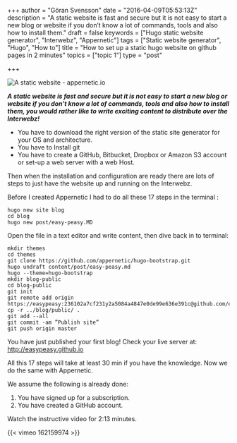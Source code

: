 +++
author = "Göran Svensson"
date = "2016-04-09T05:53:13Z"
description = "A static website is fast and secure but it is not easy to start a new blog or website if you don’t know a lot of commands, tools and also how to install them."
draft = false
keywords = ["Hugo static website generator", "Interwebz", "Appernetic"]
tags = ["Static website generator", "Hugo", "How to"]
title = "How to set up a static hugo website on github pages in 2 minutes"
topics = ["topic 1"]
type = "post"

+++
![A static website - appernetic.io][1]

***A static website is fast and secure but it is not easy to start a new blog or website if you don't know a lot of commands, tools and also how to install them, you would rather​ like to write exciting content to distribute over the Interwebz!***
 
 - You have to download the right version of the static site generator for your OS and architecture.
 - You have to Install git
 - You have to create a GitHub, Bitbucket, Dropbox or Amazon S3 account or set-up a web server with a web Host.

Then when the installation and configuration are ready there are lots of steps to just have the website up and running on the Interwebz.

Before I created Appernetic I had to do all these 17 steps in the terminal :

 
    hugo new site blog 
    cd blog
    hugo new post/easy-peasy.MD
 
   
Open the file in a text editor and  write content, then dive back in to terminal:

    mkdir themes 
    cd themes 
    git clone https://github.com/appernetic/hugo-bootstrap.git
    hugo undraft content/post/easy-peasy.md
    hugo --theme=hugo-bootstrap
    mkdir blog-public
    cd blog-public
    git init
    git remote add origin https://easypeasy:236102a7cf231y2a5084a4847e0de99e636e391c@github.com/easypeasy
    cp -r ../blog/public/ .
    git add --all
    git commit -am ”Publish site”
    git push origin master


You have just published your first blog! Check your live server at: http://easypeasy.github.io

All this 17 steps will take at least 30 min if you have the knowledge. Now we do the same with Appernetic.

We assume the following is already done:

 1. You have signed up for a subscription.
 2. You have created a GitHub account.

Watch the instructive video for 2:13 minutes.

{{< vimeo 162159974 >}}


  [1]: https://res.cloudinary.com/appernetic/v1460186011/k1seurwnwzitp8tbchvx
